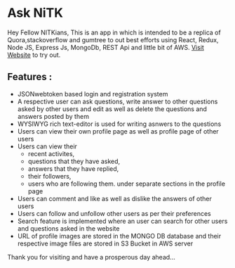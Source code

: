 # Ask NiTK

Hey Fellow NITKians,
This is an app in which is intended to be a replica of Quora,stackoverflow and gumtree to out best efforts using React, Redux, Node JS, Express Js, MongoDb, REST Api and little bit of AWS. [Visit Website](https://asknitk.herokuapp.com/) to try out.


## Features :
- JSONwebtoken based login and registration system
- A respective user can ask questions, write answer to other questions asked by other users and edit as well as delete the questions and answers posted by them
- WYSIWYG rich text-editor is used for writing asnwers to the questions
- Users can view their own profile page as well as profile page of other users
- Users can view their
    - recent activites,
    - questions that they have asked,
    - answers  that they have replied,
    - their followers,
    - users who are following them.
under separate sections in the profile page
- Users can comment and like as well as dislike the answers of other users
- Users can follow and unfollow other users as per their preferences
- Search feature is implemented where an user can search for other users and questions asked in the website
- URL of profile images are stored in the MONGO DB database and their respective image files are stored in S3 Bucket in AWS server


Thank you for visiting and have a prosperous day ahead...

